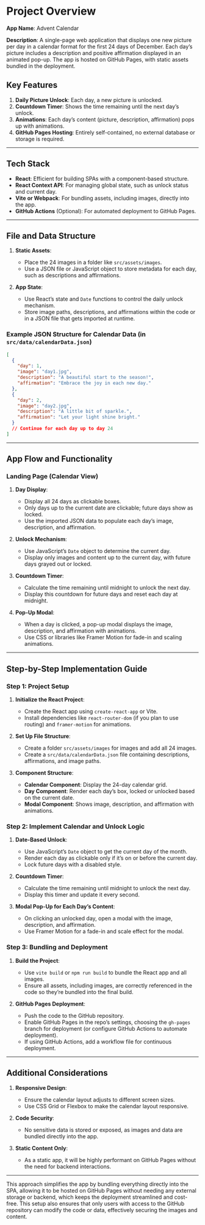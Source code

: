 
# Project Overview

**App Name**: Advent Calendar

**Description**:
A single-page web application that displays one new picture per day in a calendar format for the first 24 days of December. Each day’s picture includes a description and positive affirmation displayed in an animated pop-up. The app is hosted on GitHub Pages, with static assets bundled in the deployment.

## Key Features

1. **Daily Picture Unlock**: Each day, a new picture is unlocked.
2. **Countdown Timer**: Shows the time remaining until the next day’s unlock.
3. **Animations**: Each day’s content (picture, description, affirmation) pops up with animations.
4. **GitHub Pages Hosting**: Entirely self-contained, no external database or storage is required.

---

## Tech Stack

- **React**: Efficient for building SPAs with a component-based structure.
- **React Context API**: For managing global state, such as unlock status and current day.
- **Vite or Webpack**: For bundling assets, including images, directly into the app.
- **GitHub Actions** (Optional): For automated deployment to GitHub Pages.

---

## File and Data Structure

1. **Static Assets**:
   - Place the 24 images in a folder like `src/assets/images`.
   - Use a JSON file or JavaScript object to store metadata for each day, such as descriptions and affirmations.

2. **App State**:
   - Use React’s state and `Date` functions to control the daily unlock mechanism.
   - Store image paths, descriptions, and affirmations within the code or in a JSON file that gets imported at runtime.

### Example JSON Structure for Calendar Data (in `src/data/calendarData.json`)

```json
[
  {
    "day": 1,
    "image": "day1.jpg",
    "description": "A beautiful start to the season!",
    "affirmation": "Embrace the joy in each new day."
  },
  {
    "day": 2,
    "image": "day2.jpg",
    "description": "A little bit of sparkle.",
    "affirmation": "Let your light shine bright."
  }
  // Continue for each day up to day 24
]
```

---

## App Flow and Functionality

### Landing Page (Calendar View)

1. **Day Display**:
   - Display all 24 days as clickable boxes.
   - Only days up to the current date are clickable; future days show as locked.
   - Use the imported JSON data to populate each day’s image, description, and affirmation.

2. **Unlock Mechanism**:
   - Use JavaScript’s `Date` object to determine the current day.
   - Display only images and content up to the current day, with future days grayed out or locked.

3. **Countdown Timer**:
   - Calculate the time remaining until midnight to unlock the next day.
   - Display this countdown for future days and reset each day at midnight.

4. **Pop-Up Modal**:
   - When a day is clicked, a pop-up modal displays the image, description, and affirmation with animations.
   - Use CSS or libraries like Framer Motion for fade-in and scaling animations.

---

## Step-by-Step Implementation Guide

### Step 1: Project Setup

1. **Initialize the React Project**:
   - Create the React app using `create-react-app` or Vite.
   - Install dependencies like `react-router-dom` (if you plan to use routing) and `framer-motion` for animations.

2. **Set Up File Structure**:
   - Create a folder `src/assets/images` for images and add all 24 images.
   - Create a `src/data/calendarData.json` file containing descriptions, affirmations, and image paths.

3. **Component Structure**:
   - **Calendar Component**: Display the 24-day calendar grid.
   - **Day Component**: Render each day’s box, locked or unlocked based on the current date.
   - **Modal Component**: Shows image, description, and affirmation with animations.

### Step 2: Implement Calendar and Unlock Logic

1. **Date-Based Unlock**:
   - Use JavaScript’s `Date` object to get the current day of the month.
   - Render each day as clickable only if it’s on or before the current day.
   - Lock future days with a disabled style.

2. **Countdown Timer**:
   - Calculate the time remaining until midnight to unlock the next day.
   - Display this timer and update it every second.

3. **Modal Pop-Up for Each Day’s Content**:
   - On clicking an unlocked day, open a modal with the image, description, and affirmation.
   - Use Framer Motion for a fade-in and scale effect for the modal.

### Step 3: Bundling and Deployment

1. **Build the Project**:
   - Use `vite build` or `npm run build` to bundle the React app and all images.
   - Ensure all assets, including images, are correctly referenced in the code so they’re bundled into the final build.

2. **GitHub Pages Deployment**:
   - Push the code to the GitHub repository.
   - Enable GitHub Pages in the repo’s settings, choosing the `gh-pages` branch for deployment (or configure GitHub Actions to automate deployment).
   - If using GitHub Actions, add a workflow file for continuous deployment.

---

## Additional Considerations

1. **Responsive Design**:
   - Ensure the calendar layout adjusts to different screen sizes.
   - Use CSS Grid or Flexbox to make the calendar layout responsive.

2. **Code Security**:
   - No sensitive data is stored or exposed, as images and data are bundled directly into the app.
  
3. **Static Content Only**:
   - As a static app, it will be highly performant on GitHub Pages without the need for backend interactions.

---

This approach simplifies the app by bundling everything directly into the SPA, allowing it to be hosted on GitHub Pages without needing any external storage or backend, which keeps the deployment streamlined and cost-free. This setup also ensures that only users with access to the GitHub repository can modify the code or data, effectively securing the images and content.
